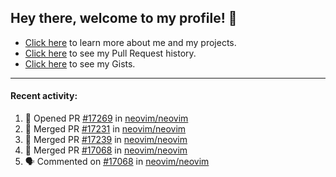 ## Hey there, welcome to my profile! 👋

- [Click here](https://seandewar.github.io/) to learn more about me and my projects.
- [Click here](https://github.com/search?p=1&q=author%3Aseandewar+is%3Apr) to see my Pull Request history.
- [Click here](https://gist.github.com/seandewar) to see my Gists.

---

#### Recent activity:

<!--START_SECTION:activity-->
1. 💪 Opened PR [#17269](https://github.com/neovim/neovim/pull/17269) in [neovim/neovim](https://github.com/neovim/neovim)
2. 🎉 Merged PR [#17231](https://github.com/neovim/neovim/pull/17231) in [neovim/neovim](https://github.com/neovim/neovim)
3. 🎉 Merged PR [#17239](https://github.com/neovim/neovim/pull/17239) in [neovim/neovim](https://github.com/neovim/neovim)
4. 🎉 Merged PR [#17068](https://github.com/neovim/neovim/pull/17068) in [neovim/neovim](https://github.com/neovim/neovim)
5. 🗣 Commented on [#17068](https://github.com/neovim/neovim/issues/17068) in [neovim/neovim](https://github.com/neovim/neovim)
<!--END_SECTION:activity-->

